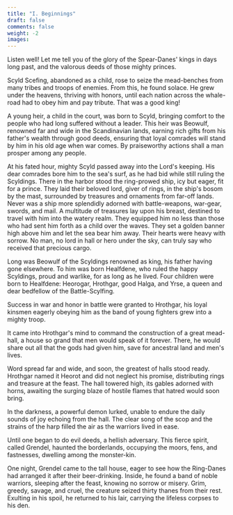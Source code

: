 ```yaml
---
title: "I. Beginnings"
draft: false
comments: false
weight: -2
images:
---
```


Listen well! Let me tell you of the glory of the Spear-Danes' kings in days long past, and the valorous deeds of those mighty princes.

Scyld Scefing, abandoned as a child, rose to seize the mead-benches from many tribes and troops of enemies. From this, he found solace. He grew under the heavens, thriving with honors, until each nation across the whale-road had to obey him and pay tribute. That was a good king!

A young heir, a child in the court, was born to Scyld, bringing comfort to the people who had long suffered without a leader. This heir was Beowulf, renowned far and wide in the Scandinavian lands, earning rich gifts from his father's wealth through good deeds, ensuring that loyal comrades will stand by him in his old age when war comes. By praiseworthy actions shall a man prosper among any people.

At his fated hour, mighty Scyld passed away into the Lord's keeping. His dear comrades bore him to the sea's surf, as he had bid while still ruling the Scyldings. There in the harbor stood the ring-prowed ship, icy but eager, fit for a prince. They laid their beloved lord, giver of rings, in the ship's bosom by the mast, surrounded by treasures and ornaments from far-off lands. Never was a ship more splendidly adorned with battle-weapons, war-gear, swords, and mail. A multitude of treasures lay upon his breast, destined to travel with him into the watery realm. They equipped him no less than those who had sent him forth as a child over the waves. They set a golden banner high above him and let the sea bear him away. Their hearts were heavy with sorrow. No man, no lord in hall or hero under the sky, can truly say who received that precious cargo.

Long was Beowulf of the Scyldings renowned as king, his father having gone elsewhere. To him was born Healfdene, who ruled the happy Scyldings, proud and warlike, for as long as he lived. Four children were born to Healfdene: Heorogar, Hrothgar, good Halga, and Yrse, a queen and dear bedfellow of the Battle-Scylfing.

Success in war and honor in battle were granted to Hrothgar, his loyal kinsmen eagerly obeying him as the band of young fighters grew into a mighty troop.

It came into Hrothgar's mind to command the construction of a great mead-hall, a house so grand that men would speak of it forever. There, he would share out all that the gods had given him, save for ancestral land and men's lives.

Word spread far and wide, and soon, the greatest of halls stood ready. Hrothgar named it Heorot and did not neglect his promise, distributing rings and treasure at the feast. The hall towered high, its gables adorned with horns, awaiting the surging blaze of hostile flames that hatred would soon bring.

In the darkness, a powerful demon lurked, unable to endure the daily sounds of joy echoing from the hall. The clear song of the scop and the strains of the harp filled the air as the warriors lived in ease.

Until one began to do evil deeds, a hellish adversary. This fierce spirit, called Grendel, haunted the borderlands, occupying the moors, fens, and fastnesses, dwelling among the monster-kin.

One night, Grendel came to the tall house, eager to see how the Ring-Danes had arranged it after their beer-drinking. Inside, he found a band of noble warriors, sleeping after the feast, knowing no sorrow or misery. Grim, greedy, savage, and cruel, the creature seized thirty thanes from their rest. Exulting in his spoil, he returned to his lair, carrying the lifeless corpses to his den.

